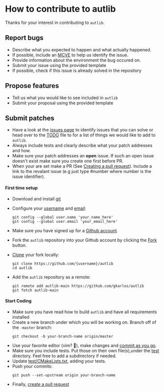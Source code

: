 # How to contribute to autlib

Thanks for your interest in contributing to `autlib`.

## Report bugs

- Describe what you expected to happen and what actually happened.
- If possible, include an [MCVE](https://stackoverflow.com/help/minimal-reproducible-example) to help us identify the issue.
- Provide information about the environment the bug occured on.
- Submit your issue using the provided template
- If possible, check if this issue is already solved in the repository

## Propose features

- Tell us what you would like to see included in `autlib`
- Submit your proposal using the provided template

## Submit patches

- Have a look at the [issues page](https://github.com/gkarlos/autlib/issues) to identify issues that you can solve or head over to the [TODO](./TODO) file to for a list of things we would like to add to `autlib`.
- Always include tests and clearly describe what your patch addresses and how.
- Make sure your patch addresses an <b>open</b> issue. If such an open issue doesn't exist make sure you create one first before PR.
- When your are set make a PR (See [Creating a pull request](https://help.github.com/en/articles/creating-a-pull-request)). Include a link to the revalant issue (e.g just type #number where number is the issue identifier). 

#### First time setup
- Download and install [git](https://git-scm.com/downloads)
- Configure your [username](https://help.github.com/en/articles/setting-your-username-in-git) and [email](https://help.github.com/en/articles/setting-your-commit-email-address-in-git):
  ```
  git config --global user.name 'your_name_here'
  git config --global user.email 'your_email_here'
  ```
- Make sure you have signed up for a [Github account](https://github.com/).

- Fork the `autlib` repository into your Github account by clicking the [Fork](https://github.com/gkarlos/autlib/fork) button.

- [Clone](https://help.github.com/en/articles/fork-a-repo#step-2-create-a-local-clone-of-your-fork) your fork locally:
    ```
    git clone https://github.com/{username}/autlib
    cd autlib
    ```
- Add the `autlib` repository as a remote:
    ```
    git remote add autlib-main https://github.com/gkarlos/autlib
    git fetch autlib-main
    ```

#### Start Coding
- Make sure you have read how to build `autlib` and have all requirements installed
- Create a new branch under which you will be working on. Branch off of the `-master` branch:
    ```
    git checkout -b your-branch-name origin/master
    ```
- Use your favorite editor (vim? :pizza:), make changes and [commit as you go](https://dont-be-afraid-to-commit.readthedocs.io/en/latest/git/commandlinegit.html#commit-your-changes).
- Make sure you include tests. Put those on their own file(s),under the [test](./test) directory. Feel free to add a subdirectory if needed. 
- Update [test/CMakeLists.txt](./test/CMakeLists.txt), adding your tests.
- Push your commits:
    ```
    git push --set-upstream origin your-branch-name
    ```
- Finally, [create a pull request](https://help.github.com/en/articles/creating-a-pull-request)
